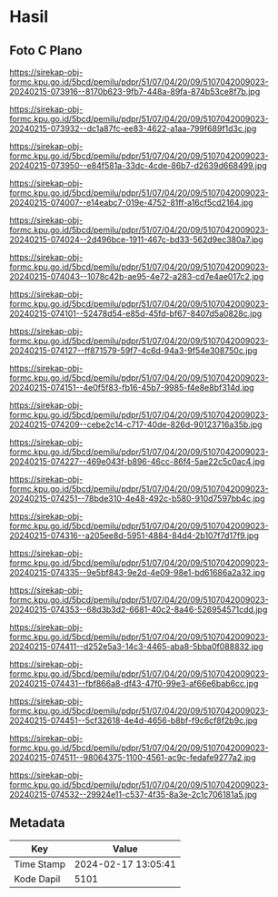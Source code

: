 # Hasil

## Foto C Plano

https://sirekap-obj-formc.kpu.go.id/5bcd/pemilu/pdpr/51/07/04/20/09/5107042009023-20240215-073916--8170b623-9fb7-448a-89fa-874b53ce8f7b.jpg

https://sirekap-obj-formc.kpu.go.id/5bcd/pemilu/pdpr/51/07/04/20/09/5107042009023-20240215-073932--dc1a87fc-ee83-4622-a1aa-799f689f1d3c.jpg

https://sirekap-obj-formc.kpu.go.id/5bcd/pemilu/pdpr/51/07/04/20/09/5107042009023-20240215-073950--e84f581a-33dc-4cde-86b7-d2639d668499.jpg

https://sirekap-obj-formc.kpu.go.id/5bcd/pemilu/pdpr/51/07/04/20/09/5107042009023-20240215-074007--e14eabc7-019e-4752-81ff-a16cf5cd2164.jpg

https://sirekap-obj-formc.kpu.go.id/5bcd/pemilu/pdpr/51/07/04/20/09/5107042009023-20240215-074024--2d496bce-1911-467c-bd33-562d9ec380a7.jpg

https://sirekap-obj-formc.kpu.go.id/5bcd/pemilu/pdpr/51/07/04/20/09/5107042009023-20240215-074043--1078c42b-ae95-4e72-a283-cd7e4ae017c2.jpg

https://sirekap-obj-formc.kpu.go.id/5bcd/pemilu/pdpr/51/07/04/20/09/5107042009023-20240215-074101--52478d54-e85d-45fd-bf67-8407d5a0828c.jpg

https://sirekap-obj-formc.kpu.go.id/5bcd/pemilu/pdpr/51/07/04/20/09/5107042009023-20240215-074127--ff871579-59f7-4c6d-94a3-9f54e308750c.jpg

https://sirekap-obj-formc.kpu.go.id/5bcd/pemilu/pdpr/51/07/04/20/09/5107042009023-20240215-074151--4e0f5f83-fb16-45b7-9985-f4e8e8bf314d.jpg

https://sirekap-obj-formc.kpu.go.id/5bcd/pemilu/pdpr/51/07/04/20/09/5107042009023-20240215-074209--cebe2c14-c717-40de-826d-90123716a35b.jpg

https://sirekap-obj-formc.kpu.go.id/5bcd/pemilu/pdpr/51/07/04/20/09/5107042009023-20240215-074227--469e043f-b896-46cc-86f4-5ae22c5c0ac4.jpg

https://sirekap-obj-formc.kpu.go.id/5bcd/pemilu/pdpr/51/07/04/20/09/5107042009023-20240215-074251--78bde310-4e48-492c-b580-910d7597bb4c.jpg

https://sirekap-obj-formc.kpu.go.id/5bcd/pemilu/pdpr/51/07/04/20/09/5107042009023-20240215-074316--a205ee8d-5951-4884-84d4-2b107f7d17f9.jpg

https://sirekap-obj-formc.kpu.go.id/5bcd/pemilu/pdpr/51/07/04/20/09/5107042009023-20240215-074335--9e5bf843-9e2d-4e09-98e1-bd61686a2a32.jpg

https://sirekap-obj-formc.kpu.go.id/5bcd/pemilu/pdpr/51/07/04/20/09/5107042009023-20240215-074353--68d3b3d2-6681-40c2-8a46-526954571cdd.jpg

https://sirekap-obj-formc.kpu.go.id/5bcd/pemilu/pdpr/51/07/04/20/09/5107042009023-20240215-074411--d252e5a3-14c3-4465-aba8-5bba0f088832.jpg

https://sirekap-obj-formc.kpu.go.id/5bcd/pemilu/pdpr/51/07/04/20/09/5107042009023-20240215-074431--fbf866a8-df43-47f0-99e3-af66e6bab6cc.jpg

https://sirekap-obj-formc.kpu.go.id/5bcd/pemilu/pdpr/51/07/04/20/09/5107042009023-20240215-074451--5cf32618-4e4d-4656-b8bf-f9c6cf8f2b9c.jpg

https://sirekap-obj-formc.kpu.go.id/5bcd/pemilu/pdpr/51/07/04/20/09/5107042009023-20240215-074511--98064375-1100-4561-ac9c-fedafe9277a2.jpg

https://sirekap-obj-formc.kpu.go.id/5bcd/pemilu/pdpr/51/07/04/20/09/5107042009023-20240215-074532--29924e11-c537-4f35-8a3e-2c1c706181a5.jpg


## Metadata

| Key        | Value               |
| ---------- | ------------------- |
| Time Stamp | 2024-02-17 13:05:41 |
| Kode Dapil | 5101                |



